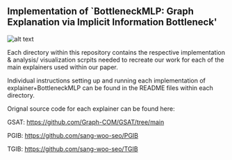 ## Implementation of `BottleneckMLP: Graph Explanation via Implicit Information Bottleneck'

![alt text](https://github.com/CallieSardina/BottleneckMLP/bottlneckMLP.png "BottleneckMLP")


Each directory within this repository contains the respective implementation & analysis/ visualization scrpits needed to recreate our work for each of the main explainers used within our paper.

Individual instructions setting up and running each implementation of explainer+BottleneckMLP can be found in the README files within each directory.

Orignal source code for each explainer can be found here:

GSAT: https://github.com/Graph-COM/GSAT/tree/main

PGIB: https://github.com/sang-woo-seo/PGIB

TGIB: https://github.com/sang-woo-seo/TGIB
